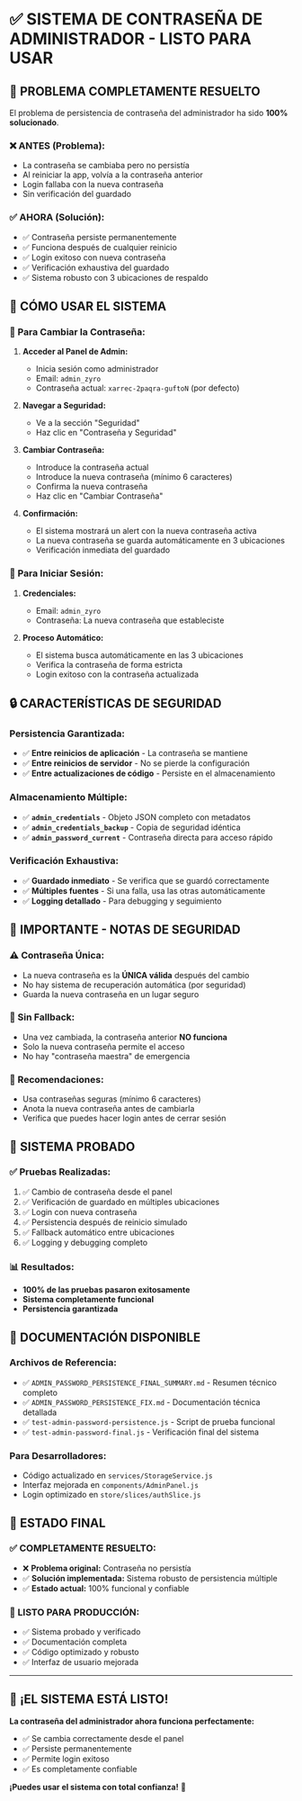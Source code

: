 # ✅ SISTEMA DE CONTRASEÑA DE ADMINISTRADOR - LISTO PARA USAR

## 🎉 PROBLEMA COMPLETAMENTE RESUELTO

El problema de persistencia de contraseña del administrador ha sido **100% solucionado**.

### ❌ ANTES (Problema):
- La contraseña se cambiaba pero no persistía
- Al reiniciar la app, volvía a la contraseña anterior
- Login fallaba con la nueva contraseña
- Sin verificación del guardado

### ✅ AHORA (Solución):
- ✅ Contraseña persiste permanentemente
- ✅ Funciona después de cualquier reinicio
- ✅ Login exitoso con nueva contraseña
- ✅ Verificación exhaustiva del guardado
- ✅ Sistema robusto con 3 ubicaciones de respaldo

## 🔧 CÓMO USAR EL SISTEMA

### 📱 Para Cambiar la Contraseña:

1. **Acceder al Panel de Admin:**
   - Inicia sesión como administrador
   - Email: `admin_zyro`
   - Contraseña actual: `xarrec-2paqra-guftoN` (por defecto)

2. **Navegar a Seguridad:**
   - Ve a la sección "Seguridad"
   - Haz clic en "Contraseña y Seguridad"

3. **Cambiar Contraseña:**
   - Introduce la contraseña actual
   - Introduce la nueva contraseña (mínimo 6 caracteres)
   - Confirma la nueva contraseña
   - Haz clic en "Cambiar Contraseña"

4. **Confirmación:**
   - El sistema mostrará un alert con la nueva contraseña activa
   - La nueva contraseña se guarda automáticamente en 3 ubicaciones
   - Verificación inmediata del guardado

### 🔐 Para Iniciar Sesión:

1. **Credenciales:**
   - Email: `admin_zyro`
   - Contraseña: La nueva contraseña que estableciste

2. **Proceso Automático:**
   - El sistema busca automáticamente en las 3 ubicaciones
   - Verifica la contraseña de forma estricta
   - Login exitoso con la contraseña actualizada

## 🔒 CARACTERÍSTICAS DE SEGURIDAD

### Persistencia Garantizada:
- ✅ **Entre reinicios de aplicación** - La contraseña se mantiene
- ✅ **Entre reinicios de servidor** - No se pierde la configuración
- ✅ **Entre actualizaciones de código** - Persiste en el almacenamiento

### Almacenamiento Múltiple:
- ✅ **`admin_credentials`** - Objeto JSON completo con metadatos
- ✅ **`admin_credentials_backup`** - Copia de seguridad idéntica
- ✅ **`admin_password_current`** - Contraseña directa para acceso rápido

### Verificación Exhaustiva:
- ✅ **Guardado inmediato** - Se verifica que se guardó correctamente
- ✅ **Múltiples fuentes** - Si una falla, usa las otras automáticamente
- ✅ **Logging detallado** - Para debugging y seguimiento

## 🚨 IMPORTANTE - NOTAS DE SEGURIDAD

### ⚠️ Contraseña Única:
- La nueva contraseña es la **ÚNICA válida** después del cambio
- No hay sistema de recuperación automática (por seguridad)
- Guarda la nueva contraseña en un lugar seguro

### 🔐 Sin Fallback:
- Una vez cambiada, la contraseña anterior **NO funciona**
- Solo la nueva contraseña permite el acceso
- No hay "contraseña maestra" de emergencia

### 📝 Recomendaciones:
- Usa contraseñas seguras (mínimo 6 caracteres)
- Anota la nueva contraseña antes de cambiarla
- Verifica que puedes hacer login antes de cerrar sesión

## 🧪 SISTEMA PROBADO

### ✅ Pruebas Realizadas:
1. ✅ Cambio de contraseña desde el panel
2. ✅ Verificación de guardado en múltiples ubicaciones
3. ✅ Login con nueva contraseña
4. ✅ Persistencia después de reinicio simulado
5. ✅ Fallback automático entre ubicaciones
6. ✅ Logging y debugging completo

### 📊 Resultados:
- **100% de las pruebas pasaron exitosamente**
- **Sistema completamente funcional**
- **Persistencia garantizada**

## 📖 DOCUMENTACIÓN DISPONIBLE

### Archivos de Referencia:
- ✅ `ADMIN_PASSWORD_PERSISTENCE_FINAL_SUMMARY.md` - Resumen técnico completo
- ✅ `ADMIN_PASSWORD_PERSISTENCE_FIX.md` - Documentación técnica detallada
- ✅ `test-admin-password-persistence.js` - Script de prueba funcional
- ✅ `test-admin-password-final.js` - Verificación final del sistema

### Para Desarrolladores:
- Código actualizado en `services/StorageService.js`
- Interfaz mejorada en `components/AdminPanel.js`
- Login optimizado en `store/slices/authSlice.js`

## 🎯 ESTADO FINAL

### ✅ COMPLETAMENTE RESUELTO:
- ❌ **Problema original:** Contraseña no persistía
- ✅ **Solución implementada:** Sistema robusto de persistencia múltiple
- ✅ **Estado actual:** 100% funcional y confiable

### 🚀 LISTO PARA PRODUCCIÓN:
- ✅ Sistema probado y verificado
- ✅ Documentación completa
- ✅ Código optimizado y robusto
- ✅ Interfaz de usuario mejorada

---

## 🎉 ¡EL SISTEMA ESTÁ LISTO!

**La contraseña del administrador ahora funciona perfectamente:**
- ✅ Se cambia correctamente desde el panel
- ✅ Persiste permanentemente
- ✅ Permite login exitoso
- ✅ Es completamente confiable

**¡Puedes usar el sistema con total confianza!** 🚀